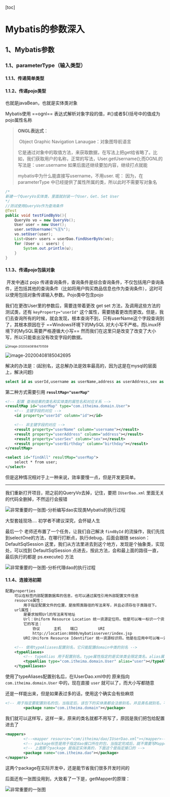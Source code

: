 [toc]

# Mybatis的参数深入

## 1、Mybatis参数

### 1.1、parameterType（输入类型）

#### 1.1.1、传递简单类型

#### 1.1.2、传递pojo类型

也就是javaBean，也就是实体类对象

Mybatis使用  ==ognl==  表达式解析对象字段的值，#{}或者${}括号中的值成为pojo属性名称

> **ONGL表达式**：
>
> ​	Object Graphic Navigation Lanaugae：对象图导航语言
>
> ​		它是通过对象中的取值方法，来获取数据，在写法上把get给省略了。比如，我们获取用户的名称，正常的写法，User.getUsername();而OGNL的写法是：user.username 如果后面还继续要加内容，继续打点就能
>
> mybatis中为什么能直接写username，不用user.  呢：    因为，在parameterType 中已经提供了属性所属的类，所以此时不需要写对象名

```java
/*
新建一个QueryVo实体类，里面就封装一个User，Get、Set User
*/
//测试使用QueryVo作为查询条件
@Test
public void testFindByVo(){
    QueryVo vo = new QueryVo();
    User user = new User();
    user.setUsername("%王%");
    vo.setUser(user);
    List<User> users = userDao.findUserByVo(vo);
    for (User u : users) {
        System.out.println(u);
    }
}
```

#### 1.1.3、传递pojo包装对象

​		开发中通过 pojo 传递查询条件，查询条件是综合查询条件，不仅包括用户查询条件，还包括其他的查询条件（比如将用户购买商品信息也作为查询条件），这时可以使用包括对象传递输入参数。Pojo类中包含pojo

我们在更改User里的参数后，需要连带着更改 get set 方法，及调用这些方法的测试类，还有 `keyProperty="userId"` 这个属性，需要随着更改而更改。但是，我们去查询所有的时候，就会发现，根本查询不到，只有userName这个字段查询到了，其根本原因在于 ==Windows环境下的MySQL 对大小写不严格，而Linux环境下的MySQL需要严格遵循大小写== 然而我们在这里只是改变了改变了大小写，所以只能查出没有改变字段的数据。

<img src="images/10.png" alt="image-20200408184751559" style="zoom:67%;" />

![image-20200408185042695](images/11.png)

解决的办法是：(起别名，这总解办法是效率最高的，因为这是在mysql的层面上，解决问题)

```sql
select id as userId,username as userName,address as userAddress,sex as userSex,birthday as userBirthday from user;
```

第二种方式需要引用 **`resultMap="userMap"`**

```xml
<!-- 配置 查询结果的类名和实体类的属性名和对应关系 -->
<resultMap id="userMap" type="com.itheima.domain.User">
    <!-- 主键字段的对应 -->
    <id property="userId" column="id"></id>

    <!-- 非主键字段的对应 -->
    <result property="userName" column="username"></result>
    <result property="userAddress" column="address"></result>
    <result property="userSex" column="sex"></result>
    <result property="userBirthday" column="birthday"></result>
</resultMap>

<select id="findAll" resultMap="userMap">
    select * from user;
</select>
```

但是这种情况相对于上一种来说，效率要慢一点，但是开发更简单。



------

我们重新打开项目，把之前的QueryVo去掉，记住，要把    `IUserDao.xml`   里面无关的代码全删掉，不然运行会报错



![非常重要的一张图-分析编写dao实现类Mybatis的执行过程](images/12.png)

大型套娃现场....    初学者不建议深究，会怀疑人生

最后一个 老师还布置了一个任务，让我们自己解决  `findById`   的流操作，我们先找到selectOne的方法，在哪行打断点，执行debug，后面会跟随 session：DefaultSqlSession 这里，我们从方法里进去到这个地方，发现是个抽象类，实现处，可以找到  DefaultSqlSession  点进去，按此方法，会和最上面的路径一直，最后执行的都是 ps.execute() 方法 



![非常重要的一张图-分析代理dao的执行过程](images/%E9%9D%9E%E5%B8%B8%E9%87%8D%E8%A6%81%E7%9A%84%E4%B8%80%E5%BC%A0%E5%9B%BE-%E5%88%86%E6%9E%90%E4%BB%A3%E7%90%86dao%E7%9A%84%E6%89%A7%E8%A1%8C%E8%BF%87%E7%A8%8B.png)

#### 1.1.4、连接池初期

```xml
配置properties
    可以在标签内部配置数据库的信息，也可以通过属性引用外部配置文件信息
    resource属性：
        用于指定配置文件的位置，是按照类路径的写法来写，并且必须存在于类路径下。
    url属性：
        是要求按照Url的写法来写地址
        Url：Uniform Resource Location 统一资源定位符。他是可以唯一标识一个资源的位置
        它的写法：
            协议      主机    端口         URI
            http://location:8080/mybatisserver/index.jsp
        URI:Uniform Resource Identifier 统一资源标识符。他是在应用中可以唯一定位一个资源的。
```

```xml
    <!-- 使用typeAliases配置别名，它只能配置domain中类的别名 -->
    <typeAliases>
        <!-- typeAlias 用于配置别名。type属性指定的是实体类全限定类名。alias属性指定别名，当指定了别名，就不再区分大小写 -->
        <typeAlias type="com.itheima.domain.User" alias="user"></typeAlias>
    </typeAliases>
```

使用了typeAliases配置别名后，在IUserDao.xml中的 原来指向  `com.itheima.domain.User`  中的，现在直接 `user` 就可以了，而大小写都随意

还是一样能出来，但是如果表过多的话，使用这个确实会有些麻烦

```xml
<!-- 用于指定要配置别名的包，当指定后，该包下的实体类都会注册别名，并且类名就别名，不再区分大消息-->
        <package name="com.itheima.domain"></package>
```

我们就可以这样写，这样一来，原来的类名就都不用写了，原因是我们把包给配置进去了

```xml
<mappers>
        <!--<mapper resource="com/itheima/dao/IUserDao.xml"></mapper>-->
        <!-- package标签是用于指定dao接口所在的包，当指定完成后，就不需要写Mapper以及resource或者class了 -->
        <!-- 上面那个package 是指定实体类的，下面这个是指定接口的 -->
        <package name="com.itheima.dao"></package>
</mappers>
```

这两个package在实际开发中，还是能节省我们很多开发时间的





后面还有一张图没用到，大致看了一下是，getMapper的原理：

![非常重要的一张图](images/%E9%9D%9E%E5%B8%B8%E9%87%8D%E8%A6%81%E7%9A%84%E4%B8%80%E5%BC%A0%E5%9B%BE.png)